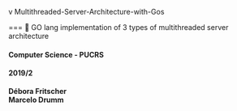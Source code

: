 v  Multithreaded-Server-Architecture-with-Gos

===
:beginner: GO lang implementation of 3 types of multithreaded server architecture

#### Computer Science - PUCRS
#### 2019/2

**Débora Fritscher**  
**Marcelo Drumm**  

